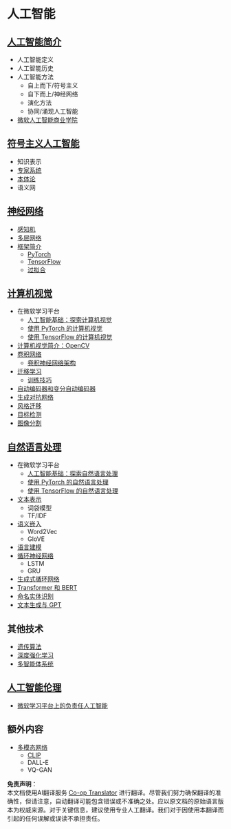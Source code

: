 <!--
CO_OP_TRANSLATOR_METADATA:
{
  "original_hash": "f2f88dbd2debd38e26149b27b1fd272d",
  "translation_date": "2025-08-24T20:43:02+00:00",
  "source_file": "etc/Mindmap.md",
  "language_code": "zh"
}
-->
# 人工智能

## [人工智能简介](https://github.com/microsoft/AI-For-Beginners/blob/main/lessons/1-Intro/README.md)
 - 人工智能定义
 - 人工智能历史
 - 人工智能方法
     - 自上而下/符号主义
     - 自下而上/神经网络
     - 演化方法
     - 协同/涌现人工智能
 - [微软人工智能商业学院](https://www.microsoft.com/ai/ai-business-school/?WT.mc_id=academic-77998-cacaste)

## [符号主义人工智能](https://github.com/microsoft/AI-For-Beginners/blob/main/lessons/2-Symbolic/README.md)
 - 知识表示
 - [专家系统](https://github.com/microsoft/AI-For-Beginners/blob/main/lessons/2-Symbolic/Animals.ipynb)
 - [本体论](https://github.com/microsoft/AI-For-Beginners/blob/main/lessons/2-Symbolic/FamilyOntology.ipynb)
 - 语义网

## [神经网络](https://github.com/microsoft/AI-For-Beginners/blob/main/lessons/3-NeuralNetworks/README.md)
 - [感知机](https://github.com/microsoft/AI-For-Beginners/blob/main/lessons/3-NeuralNetworks/03-Perceptron/README.md)
 - [多层网络](https://github.com/microsoft/AI-For-Beginners/blob/main/lessons/3-NeuralNetworks/04-OwnFramework/README.md)
 - [框架简介](https://github.com/microsoft/AI-For-Beginners/blob/main/lessons/3-NeuralNetworks/05-Frameworks/README.md)
   - [PyTorch](https://github.com/microsoft/AI-For-Beginners/blob/main/lessons/3-NeuralNetworks/05-Frameworks/IntroPyTorch.ipynb)
   - [TensorFlow](https://github.com/microsoft/AI-For-Beginners/blob/main/lessons/3-NeuralNetworks/05-Frameworks/IntroKerasTF.md)
   - [过拟合](https://github.com/microsoft/AI-For-Beginners/blob/main/lessons/3-NeuralNetworks/05-Frameworks/Overfitting.md)

## [计算机视觉](https://github.com/microsoft/AI-For-Beginners/blob/main/lessons/4-ComputerVision/README.md)
 - 在微软学习平台
    - [人工智能基础：探索计算机视觉](https://docs.microsoft.com/learn/paths/explore-computer-vision-microsoft-azure/?WT.mc_id=academic-77998-cacaste)
    - [使用 PyTorch 的计算机视觉](https://docs.microsoft.com/learn/modules/intro-computer-vision-pytorch/?WT.mc_id=academic-77998-cacaste)
    - [使用 TensorFlow 的计算机视觉](https://docs.microsoft.com/learn/modules/intro-computer-vision-TensorFlow/?WT.mc_id=academic-77998-cacaste)
 - [计算机视觉简介：OpenCV](https://github.com/microsoft/AI-For-Beginners/blob/main/lessons/4-ComputerVision/06-IntroCV/README.md)
 - [卷积网络](https://github.com/microsoft/AI-For-Beginners/blob/main/lessons/4-ComputerVision/07-ConvNets/README.md)
   - [卷积神经网络架构](https://github.com/microsoft/AI-For-Beginners/blob/main/lessons/4-ComputerVision/07-ConvNets/CNN_Architectures.md)
 - [迁移学习](https://github.com/microsoft/AI-For-Beginners/blob/main/lessons/4-ComputerVision/08-TransferLearning/README.md)
   - [训练技巧](https://github.com/microsoft/AI-For-Beginners/blob/main/lessons/4-ComputerVision/08-TransferLearning/TrainingTricks.md)
 - [自动编码器和变分自动编码器](https://github.com/microsoft/AI-For-Beginners/blob/main/lessons/4-ComputerVision/09-Autoencoders/README.md)
 - [生成对抗网络](https://github.com/microsoft/AI-For-Beginners/blob/main/lessons/4-ComputerVision/10-GANs/README.md)
 - [风格迁移](https://github.com/microsoft/AI-For-Beginners/blob/main/lessons/4-ComputerVision/10-GANs/StyleTransfer.ipynb)
 - [目标检测](https://github.com/microsoft/AI-For-Beginners/blob/main/lessons/4-ComputerVision/11-ObjectDetection/README.md)
 - [图像分割](https://github.com/microsoft/AI-For-Beginners/blob/main/lessons/4-ComputerVision/12-Segmentation/README.md)
 
## [自然语言处理](https://github.com/microsoft/AI-For-Beginners/blob/main/lessons/5-NLP/README.md)
 - 在微软学习平台
    - [人工智能基础：探索自然语言处理](https://docs.microsoft.com/learn/paths/explore-natural-language-processing/?WT.mc_id=academic-77998-cacaste)
    - [使用 PyTorch 的自然语言处理](https://docs.microsoft.com/learn/modules/intro-natural-language-processing-pytorch/?WT.mc_id=academic-77998-cacaste)
    - [使用 TensorFlow 的自然语言处理](https://docs.microsoft.com/learn/modules/intro-natural-language-processing-TensorFlow/?WT.mc_id=academic-77998-cacaste)
 - [文本表示](https://github.com/microsoft/AI-For-Beginners/blob/main/lessons/5-NLP/13-TextRep/README.md)
    - 词袋模型
    - TF/IDF
 - [语义嵌入](https://github.com/microsoft/AI-For-Beginners/blob/main/lessons/5-NLP/14-Embeddings/README.md)
    - Word2Vec
    - GloVE
 - [语言建模](https://github.com/microsoft/AI-For-Beginners/blob/main/lessons/5-NLP/15-LanguageModeling)
 - [循环神经网络](https://github.com/microsoft/AI-For-Beginners/blob/main/lessons/5-NLP/16-RNN/README.md)
     - LSTM
     - GRU
 - [生成式循环网络](https://github.com/microsoft/AI-For-Beginners/blob/main/lessons/5-NLP/17-GenerativeNetworks/README.md)
 - [Transformer 和 BERT](https://github.com/microsoft/AI-For-Beginners/blob/main/lessons/5-NLP/18-Transformers/README.md)
 - [命名实体识别](https://github.com/microsoft/AI-For-Beginners/blob/main/lessons/5-NLP/19-NER/README.md)
 - [文本生成与 GPT](https://github.com/microsoft/AI-For-Beginners/blob/main/lessons/5-NLP/20-LanguageModels/README.md)

## 其他技术
 - [遗传算法](https://github.com/microsoft/AI-For-Beginners/blob/main/lessons/6-Other/21-GeneticAlgorithms/README.md)
 - [深度强化学习](https://github.com/microsoft/AI-For-Beginners/blob/main/lessons/6-Other/22-DeepRL/README.md)
 - [多智能体系统](https://github.com/microsoft/AI-For-Beginners/blob/main/lessons/6-Other/23-MultiagentSystems/README.md)

## [人工智能伦理](https://github.com/microsoft/AI-For-Beginners/blob/main/lessons/7-Ethics/README.md)
 - [微软学习平台上的负责任人工智能](https://docs.microsoft.com/learn/paths/responsible-ai-business-principles/?WT.mc_id=academic-77998-cacaste)

## 额外内容
 - [多模态网络](https://github.com/microsoft/AI-For-Beginners/blob/main/lessons/X-Extras/X1-MultiModal/README.md)
   - [CLIP](https://github.com/microsoft/AI-For-Beginners/blob/main/lessons/X-Extras/X1-MultiModal/Clip.ipynb)
   - DALL-E
   - VQ-GAN

**免责声明**：  
本文档使用AI翻译服务 [Co-op Translator](https://github.com/Azure/co-op-translator) 进行翻译。尽管我们努力确保翻译的准确性，但请注意，自动翻译可能包含错误或不准确之处。应以原文档的原始语言版本为权威来源。对于关键信息，建议使用专业人工翻译。我们对于因使用本翻译而引起的任何误解或误读不承担责任。